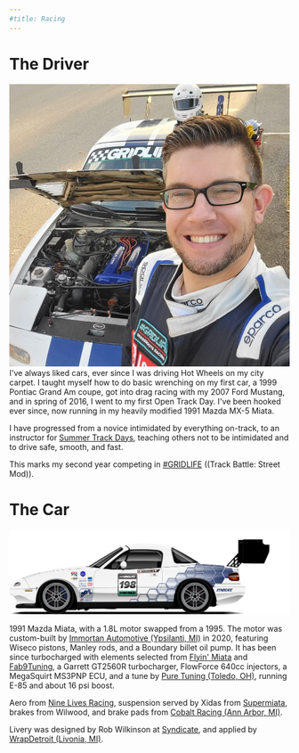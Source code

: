 ```yaml
---
#title: Racing
---
```


<h1 class="page-title">The Driver</h1>

<img class="profile" src="/assets/images/cory.jpg"/> I've always liked cars, ever since I was driving Hot Wheels on my city carpet. I taught myself how to do basic wrenching on my first car, a 1999 Pontiac Grand Am coupe, got into drag racing with my 2007 Ford Mustang, and in spring of 2016, I went to my first Open Track Day. I've been hooked ever since, now running in my heavily modified 1991 Mazda MX-5 Miata.

I have progressed from a novice intimidated by everything on-track, to an instructor for <a href="https://www.summertrackdays.com">Summer Track Days</a>, teaching others not to be intimidated and to drive safe, smooth, and fast.

This marks my second year competing in <a href="https://www.grid.life">#GRIDLIFE</a> ((Track Battle: Street Mod)).

<div class="tinybreak"></div>

<h1 class="page-title moveup">The Car</h1>

<img src="/assets/images/SYN_corytake-V3.png"/>

1991 Mazda Miata, with a 1.8L motor swapped from a 1995. The motor was custom-built by <a href="https://www.facebook.com/ImmortanAutomotive/">Immortan Automotive (Ypsilanti, MI)</a> in 2020, featuring Wiseco pistons, Manley rods, and a Boundary billet oil pump. It has been since turbocharged with elements selected from <a href="https://flyinmiata.com/">Flyin' Miata</a> and <a href="https://fab9tuning.com/">Fab9Tuning</a>, a Garrett GT2560R turbocharger, FlowForce 640cc injectors, a MegaSquirt MS3PNP ECU, and a tune by <a href="http://www.pure-tuning.com/">Pure Tuning (Toledo, OH)</a>, running E-85 and about 16 psi boost.

Aero from <a href="https://9livesracing.com/">Nine Lives Racing</a>, suspension served by Xidas from <a href="https://www.949racing.com/supermiata/">Supermiata</a>, brakes from Wilwood, and brake pads from <a href="https://cobaltbrakes.com/">Cobalt Racing (Ann Arbor, MI)</a>.

Livery was designed by Rob Wilkinson at <a href="https://www.robwilkinsonphotography.com/syndicate">Syndicate</a>, and applied by <a href="https://wrapdetroit.com/">WrapDetroit (Livonia, MI)</a>.
